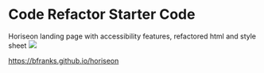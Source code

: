 # Code Refactor Starter Code
Horiseon landing page with accessibility features, refactored html and style sheet
<img src="./readme-screenshot">

https://bfranks.github.io/horiseon
